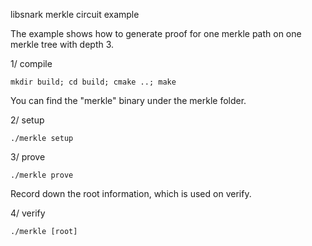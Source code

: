 libsnark merkle circuit example

The example shows how to generate proof for one merkle path on one merkle tree with depth 3.

1/ compile
 ```
 mkdir build; cd build; cmake ..; make
 ```
 You can find the "merkle" binary under the merkle folder.

2/ setup
```
./merkle setup
```

3/ prove
```
./merkle prove
```
Record down the root information, which is used on verify.

4/ verify
```
./merkle [root]
```
